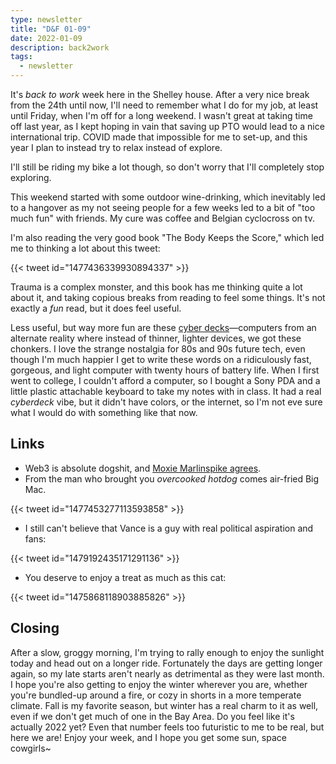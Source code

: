 ```yaml
---
type: newsletter
title: "D&F 01-09"
date: 2022-01-09
description: back2work
tags:
  - newsletter
---
```


It's _back to work_ week here in the Shelley house. After a very nice break from the 24th until now, I'll need to remember what I do for my job, at least until Friday, when I'm off for a long weekend. I wasn't great at taking time off last year, as I kept hoping in vain that saving up PTO would lead to a nice international trip. COVID made that impossible for me to set-up, and this year I plan to instead try to relax instead of explore.

I'll still be riding my bike a lot though, so don't worry that I'll completely stop exploring.

This weekend started with some outdoor wine-drinking, which inevitably led to a hangover as my not seeing people for a few weeks led to a bit of "too much fun" with friends. My cure was coffee and Belgian cyclocross on tv.

I'm also reading the very good book "The Body Keeps the Score," which led me to thinking a lot about this tweet:

{{< tweet id="1477436339930894337" >}} 

Trauma is a complex monster, and this book has me thinking quite a lot about it, and taking copious breaks from reading to feel some things. It's not exactly a _fun_ read, but it does feel useful. 

Less useful, but way more fun are these [cyber decks](https://cyberdeck.cafe)—computers from an alternate reality where instead of thinner, lighter devices, we got these chonkers. I love the strange nostalgia for 80s and 90s future tech, even though I'm much happier I get to write these words on a ridiculously fast, gorgeous, and light computer with twenty hours of battery life. When I first went to college, I couldn't afford a computer, so I bought a Sony PDA and a little plastic attachable keyboard to take my notes with in class. It had a real _cyberdeck_ vibe, but it didn't have colors, or the internet, so I'm not eve sure what I would do with something like that now.

## Links

- Web3 is absolute dogshit, and [Moxie Marlinspike agrees](https://moxie.org/2022/01/07/web3-first-impressions.html).
- From the man who brought you _overcooked hotdog_ comes air-fried Big Mac.

{{< tweet id="1477453277113593858" >}}

- I still can't believe that Vance is a guy with real political aspiration and fans:

{{< tweet id="1479192435171291136" >}}

- You deserve to enjoy a treat as much as this cat:

{{< tweet id="1475868118903885826" >}}

## Closing

After a slow, groggy morning, I'm trying to rally enough to enjoy the sunlight today and head out on a longer ride. Fortunately the days are getting longer again, so my late starts aren't nearly as detrimental as they were last month. I hope you're also getting to enjoy the winter wherever you are, whether you're bundled-up around a fire, or cozy in shorts in a more temperate climate. Fall is my favorite season, but winter has a real charm to it as well, even if we don't get much of one in the Bay Area. Do you feel like it's actually 2022 yet? Even that number feels too futuristic to me to be real, but here we are! Enjoy your week, and I hope you get some sun, space cowgirls~